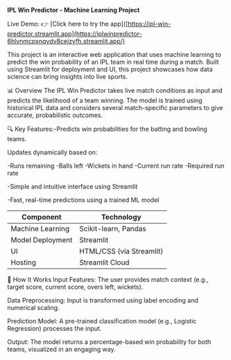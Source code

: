 **IPL Win Predictor - Machine Learning Project**

Live Demo:
👉 [Click here to try the app]([https://ipl-win-predictor.streamlit.app](https://iplwinpredictor-6hlvnmcpxnqydv8cejzyfh.streamlit.app/)

This project is an interactive web application that uses machine learning to predict the win probability of an IPL team in real time during a match. Built using Streamlit for deployment and UI, this project showcases how data science can bring insights into live sports.

📊 Overview
The IPL Win Predictor takes live match conditions as input and predicts the likelihood of a team winning. The model is trained using historical IPL data and considers several match-specific parameters to give accurate, probabilistic outcomes.

🔍 Key Features:-Predicts win probabilities for the batting and bowling teams.

Updates dynamically based on:

-Runs remaining
-Balls left
-Wickets in hand
-Current run rate
-Required run rate

-Simple and intuitive interface using Streamlit

-Fast, real-time predictions using a trained ML model

| Component        | Technology               |
| ---------------- | ------------------------ |
| Machine Learning | Scikit-learn, Pandas     |
| Model Deployment | Streamlit                |
| UI               | HTML/CSS (via Streamlit) |
| Hosting          | Streamlit Cloud          |

🧠 How It Works
Input Features: The user provides match context (e.g., target score, current score, overs left, wickets).

Data Preprocessing: Input is transformed using label encoding and numerical scaling.

Prediction Model: A pre-trained classification model (e.g., Logistic Regression) processes the input.

Output: The model returns a percentage-based win probability for both teams, visualized in an engaging way.
